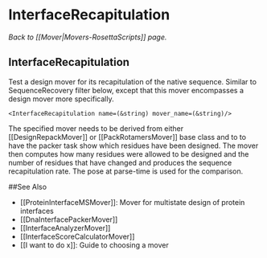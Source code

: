 # InterfaceRecapitulation
*Back to [[Mover|Movers-RosettaScripts]] page.*
## InterfaceRecapitulation

Test a design mover for its recapitulation of the native sequence. Similar to SequenceRecovery filter below, except that this mover encompasses a design mover more specifically.

```
<InterfaceRecapitulation name=(&string) mover_name=(&string)/>
```

The specified mover needs to be derived from either [[DesignRepackMover]] or [[PackRotamersMover]] base class and to to have the packer task show which residues have been designed. The mover then computes how many residues were allowed to be designed and the number of residues that have changed and produces the sequence recapitulation rate. The pose at parse-time is used for the comparison.


##See Also

* [[ProteinInterfaceMSMover]]: Mover for multistate design of protein interfaces
* [[DnaInterfacePackerMover]]
* [[InterfaceAnalyzerMover]]
* [[InterfaceScoreCalculatorMover]]
* [[I want to do x]]: Guide to choosing a mover